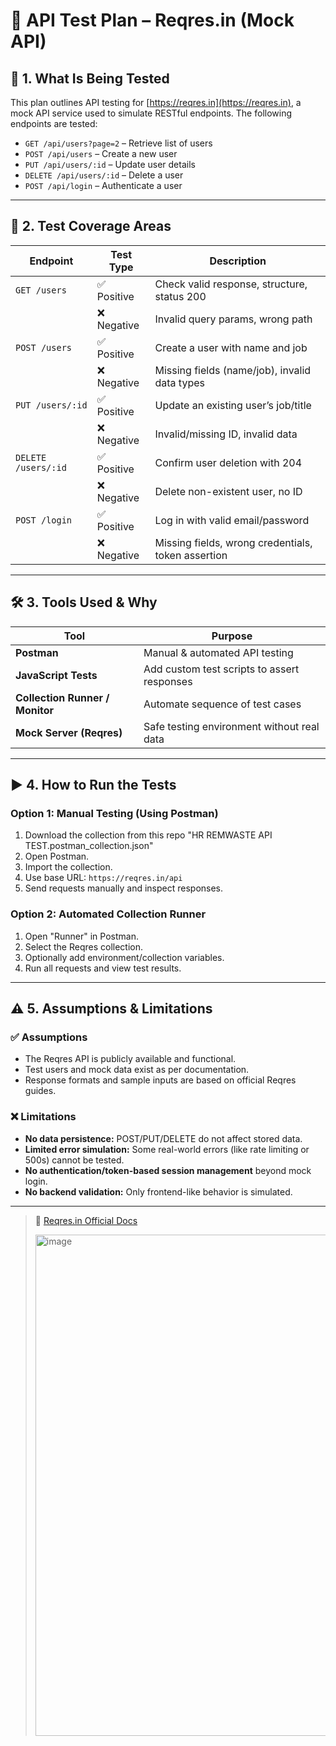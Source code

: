 # 🧪 API Test Plan – Reqres.in (Mock API)

## 📌 1. What Is Being Tested

This plan outlines API testing for [https://reqres.in](https://reqres.in), a mock API service used to simulate RESTful endpoints. The following endpoints are tested:

- `GET /api/users?page=2` – Retrieve list of users
- `POST /api/users` – Create a new user
- `PUT /api/users/:id` – Update user details
- `DELETE /api/users/:id` – Delete a user
- `POST /api/login` – Authenticate a user

---

## 📘 2. Test Coverage Areas

| Endpoint           | Test Type | Description                                             |
|--------------------|-----------|---------------------------------------------------------|
| `GET /users`       | ✅ Positive | Check valid response, structure, status 200             |
|                    | ❌ Negative | Invalid query params, wrong path                        |
| `POST /users`      | ✅ Positive | Create a user with name and job                         |
|                    | ❌ Negative | Missing fields (name/job), invalid data types           |
| `PUT /users/:id`   | ✅ Positive | Update an existing user’s job/title                     |
|                    | ❌ Negative | Invalid/missing ID, invalid data                        |
| `DELETE /users/:id`| ✅ Positive | Confirm user deletion with 204                          |
|                    | ❌ Negative | Delete non-existent user, no ID                         |
| `POST /login`      | ✅ Positive | Log in with valid email/password                        |
|                    | ❌ Negative | Missing fields, wrong credentials, token assertion      |

---

## 🛠️ 3. Tools Used & Why

| Tool             | Purpose                                 |
|------------------|-----------------------------------------|
| **Postman**      | Manual & automated API testing          |
| **JavaScript Tests** | Add custom test scripts to assert responses |
| **Collection Runner / Monitor** | Automate sequence of test cases |
| **Mock Server (Reqres)** | Safe testing environment without real data |

---

## ▶️ 4. How to Run the Tests

### Option 1: Manual Testing (Using Postman)
1. Download the collection from this repo "HR REMWASTE API TEST.postman_collection.json"
2. Open Postman.
3. Import the collection.
4. Use base URL: `https://reqres.in/api`
5. Send requests manually and inspect responses.

### Option 2: Automated Collection Runner
1. Open "Runner" in Postman.
2. Select the Reqres collection.
3. Optionally add environment/collection variables.
4. Run all requests and view test results.

---

## ⚠️ 5. Assumptions & Limitations

### ✅ Assumptions
- The Reqres API is publicly available and functional.
- Test users and mock data exist as per documentation.
- Response formats and sample inputs are based on official Reqres guides.

### ❌ Limitations
- **No data persistence:** POST/PUT/DELETE do not affect stored data.
- **Limited error simulation:** Some real-world errors (like rate limiting or 500s) cannot be tested.
- **No authentication/token-based session management** beyond mock login.
- **No backend validation:** Only frontend-like behavior is simulated.

---

> 🔗 [Reqres.in Official Docs](https://reqres.in)
>
> <img width="1114" height="802" alt="image" src="https://github.com/user-attachments/assets/13bf920f-b0fd-4780-a72b-8aba695e5b2a" />

